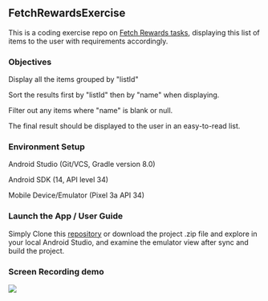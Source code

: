 ## FetchRewardsExercise

This is a coding exercise repo on [Fetch Rewards tasks](https://fetch-hiring.s3.amazonaws.com/mobile.html), displaying this list of items to the user with requirements accordingly.

### Objectives

Display all the items grouped by "listId"

Sort the results first by "listId" then by "name" when displaying.

Filter out any items where "name" is blank or null.

The final result should be displayed to the user in an easy-to-read list.

### Environment Setup

Android Studio (Git/VCS, Gradle version 8.0)

Android SDK (14, API level 34)

Mobile Device/Emulator (Pixel 3a API 34)

### Launch the App / User Guide

Simply Clone this [repository](https://github.com/dl4035/FetchRewardsExercise/tree/master)  or download the project .zip file and explore in your local Android Studio, and examine the emulator view after sync and build the project.

### Screen Recording demo

![](https://github.com/dl4035/FetchRewardsExercise/blob/master/demo0.gif)
